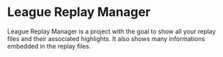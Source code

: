 # League Replay Manager

League Replay Manager is a project with the goal to show all your replay files and their associated highlights.
It also shows many informations embedded in the replay files.
